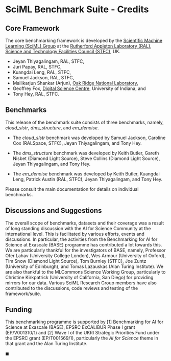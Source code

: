 # SciML Benchmark Suite - Credits

## Core Framework 

The core benchmarking framework is developed by the [Scientific Machine Learning (SciML) Group](https://bityl.co/67iG) at the [Rutherford Appleton Laboratory (RAL)](https://bit.ly/2FA5X5l), [Science and Technology Facilities Council (STFC)](https://stfc.ukri.org/index.cfm), UK. 

- Jeyan Thiyagalingam, RAL, STFC,
- Juri Papay, RAL, STFC,
- Kuangdai Leng, RAL, STFC,
- Samuel Jackson, RAL, STFC,
- Mallikarjun Shankar (Arjun), [Oak Ridge National Laboratory](https://www.ornl.gov/),
- Geoffrey Fox, [Digital Science Centre](https://www.dsc.soic.indiana.edu/), University of Indiana, and
- Tony Hey, RAL, STFC.

## Benchmarks 

This release of the benchmark suite consists of three benchmarks, namely, *cloud_slstr*, *dms_structure*, and *em_denoise*.

* The *cloud_slstr* benchmark was developed by Samuel Jackson, Caroline Cox (RALSpace, STFC), Jeyan Thiyagalingam, and Tony Hey.

* The *dms_structure* benchmark was developed by Keith Butler, Gareth Nisbet (Diamond Light Source), Steve Collins (Diamond Light Source), Jeyan Thiyagalingam, and Tony Hey.

* The *em_denoise* benchmark was developed by Keith Butler, Kuangdai Leng, Patrick Austin (RAL, STFC), Jeyan Thiyagalingam, and Tony Hey.

Please consult the main documentation for details on individual benchmarks. 

## Discussions and Suggestions 

The overall scope of benchmarks, datasets and their coverage was a result of long standing discussion with the AI for Science Community at the international level. This is facilitated by various efforts, events and discussions. In particular, the activities from the Benchmarking for AI for Science at Exascale (BASE) programme has contributed a lot towards this. We are particularly thankful for the investigators of BASE, namely, Professor Ofer Lahav (University College London), Wes Armour (University of Oxford), Tim Snow (Diamond Light Source), Tom Burnley (STFC), Joe Zuntz (University of Edinburgh), and  Tomas Lazauskas (Alan Turing Institute). We are also thankful to the MLCommons Science Working Group, particularly to Christine Kirkpatrick (University of California, San Diego) for providing mirrors for our data. Various SciML Research Group members have also contributed to the discussions, code reviews and testing of the framework/suite.

## Funding

This benchmarking programme is supported by [1] Benchmarking for AI for Science at Exascale (BASE), EPSRC ExCALIBUR Phase I grant (EP/V001310/1) and [2] Wave I of the UKRI Strategic Priorities Fund under the EPSRC grant (EP/T001569/1), particularly the *AI for Science* theme in that grant and the Alan Turing Institute.

◼︎